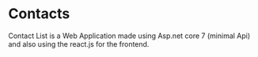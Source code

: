 # Contacts

Contact List is a Web Application made using Asp.net core 7 (minimal Api) and also using the react.js for the frontend.
